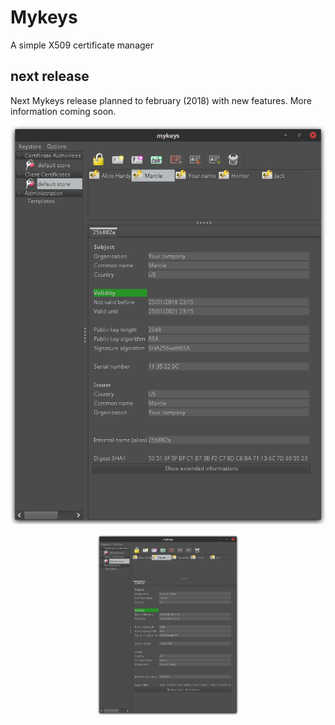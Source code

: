 # Mykeys

A simple X509 certificate manager

## next release
Next Mykeys release planned to february (2018) with new features.
More information coming soon.

![ScreenShot1](/info/mk_screen1.png)
<div align="center">
        <img width="45%" src="/info/mk_screen1.png" alt="About screen" title="About screen"</img>
</div>